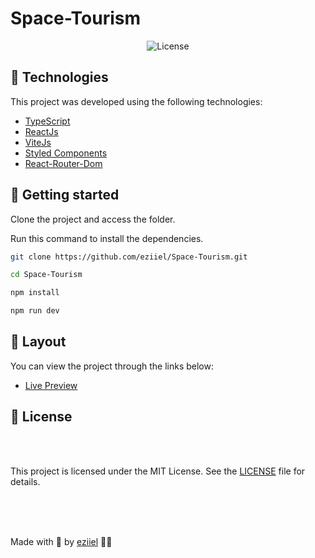 # Space-Tourism

<p align="center" >

<!-- <img src=".github/banner.png" alt="banner"> -->

</p>
<p align="center">
    <img  src="https://img.shields.io/static/v1?label=license&message=MIT&color=0B1E8A&labelColor=E85937" alt="License">
</p>

## 🧪 Technologies

This project was developed using the following technologies:


- [TypeScript](https://www.typescriptlang.org/)
- [ReactJs](https://reactjs.org/)
- [ViteJs](https://vitejs.dev/)
- [Styled Components](https://styled-components.com/)
- [React-Router-Dom](https://reactrouter.com/)




## 🚀 Getting started

Clone the project and access the folder.

Run this command to install the dependencies.

```bash
git clone https://github.com/eziiel/Space-Tourism.git

cd Space-Tourism

npm install

npm run dev
```

## 🔖 Layout

You can view the project through the links below:

- [Live Preview](#)

## 📝 License


<br>
<br>


This project is licensed under the MIT License. See the [LICENSE](https://opensource.org/licenses/MIT) file for details.


<br>
<br>
<br>




Made with 💜 by [eziiel](https://github.com/eziiel) 🙌🚀


